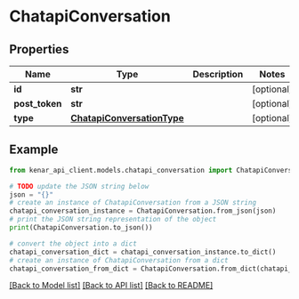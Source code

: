 # ChatapiConversation


## Properties

Name | Type | Description | Notes
------------ | ------------- | ------------- | -------------
**id** | **str** |  | [optional] 
**post_token** | **str** |  | [optional] 
**type** | [**ChatapiConversationType**](ChatapiConversationType.md) |  | [optional] 

## Example

```python
from kenar_api_client.models.chatapi_conversation import ChatapiConversation

# TODO update the JSON string below
json = "{}"
# create an instance of ChatapiConversation from a JSON string
chatapi_conversation_instance = ChatapiConversation.from_json(json)
# print the JSON string representation of the object
print(ChatapiConversation.to_json())

# convert the object into a dict
chatapi_conversation_dict = chatapi_conversation_instance.to_dict()
# create an instance of ChatapiConversation from a dict
chatapi_conversation_from_dict = ChatapiConversation.from_dict(chatapi_conversation_dict)
```
[[Back to Model list]](../README.md#documentation-for-models) [[Back to API list]](../README.md#documentation-for-api-endpoints) [[Back to README]](../README.md)


